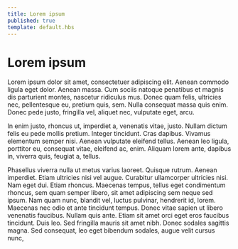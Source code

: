 ```yaml
---
title: Lorem ipsum
published: true
template: default.hbs
---
```


# Lorem ipsum

Lorem ipsum dolor sit amet, consectetuer adipiscing elit. Aenean commodo ligula
eget dolor. Aenean massa. Cum sociis natoque penatibus et magnis dis parturient
montes, nascetur ridiculus mus. Donec quam felis, ultricies nec, pellentesque
eu, pretium quis, sem. Nulla consequat massa quis enim. Donec pede justo,
fringilla vel, aliquet nec, vulputate eget, arcu.

In enim justo, rhoncus ut, imperdiet a, venenatis vitae, justo. Nullam dictum
felis eu pede mollis pretium. Integer tincidunt. Cras dapibus. Vivamus
elementum semper nisi. Aenean vulputate eleifend tellus. Aenean leo ligula,
porttitor eu, consequat vitae, eleifend ac, enim. Aliquam lorem ante, dapibus
in, viverra quis, feugiat a, tellus.

Phasellus viverra nulla ut metus varius laoreet. Quisque rutrum. Aenean
imperdiet. Etiam ultricies nisi vel augue. Curabitur ullamcorper ultricies
nisi. Nam eget dui. Etiam rhoncus. Maecenas tempus, tellus eget condimentum
rhoncus, sem quam semper libero, sit amet adipiscing sem neque sed ipsum. Nam
quam nunc, blandit vel, luctus pulvinar, hendrerit id, lorem. Maecenas nec odio
et ante tincidunt tempus. Donec vitae sapien ut libero venenatis faucibus.
Nullam quis ante. Etiam sit amet orci eget eros faucibus tincidunt. Duis leo.
Sed fringilla mauris sit amet nibh. Donec sodales sagittis magna. Sed
consequat, leo eget bibendum sodales, augue velit cursus nunc,
